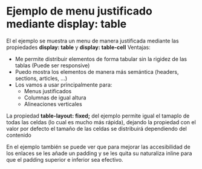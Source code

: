 # Ejemplo de menu justificado mediante display: table
El el ejemplo se muestra un menu de manera justificada mediante las propiedades **display: table** y **display: table-cell**
Ventajas: 
- Me permite distribuir elementos de forma tabular sin la rigidez de las tablas (Puede ser responsive)
- Puedo mostra los elementos de manera más semántica (headers, sections, articles, ...)
- Los vamos a usar principalmente para:
    - Menus justificados
    - Columnas de igual altura
    - Alineaciones verticales

La propiedad **table-layout: fixed;** del ejemplo permite igual el tamaplo de todas las celdas (lo cual es mucho más rápida), dejando la propiedad con el valor por defecto el tamaño de las celdas se distribuirá dependiendo del contenido

En el ejemplo también se puede ver que para mejorar las accesibilidad de los enlaces se les añade un padding y se les quita su naturaliza inline para que el padding superior e inferior sea efectivo.